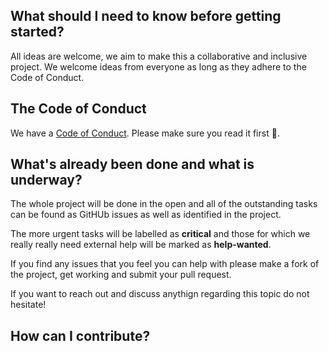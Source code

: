 ## What should I need to know before getting started?
All ideas are welcome, we aim to make this a collaborative and inclusive project.
We welcome ideas from everyone as long as they adhere to the Code of Conduct.

## The Code of Conduct
We have a [Code of Conduct](./codeofconduct.md). Please make sure you read it first 🙂.

## What's already been done and what is underway?
The whole project will be done in the open and all of the outstanding tasks can
be found as GitHUb issues as well as identified in the project.

The more urgent tasks will be labelled as **critical** and those for which we
really really need external help will be marked as **help-wanted**.

If you find any issues that you feel you can help with please make a fork of the
project, get working and submit your pull request.

If you want to reach out and discuss anythign regarding this topic do not hesitate!


## How can I contribute?
